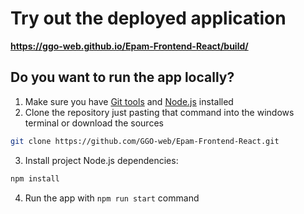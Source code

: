# Try out the deployed application
**https://ggo-web.github.io/Epam-Frontend-React/build/**

## Do you want to run the app locally?

1. Make sure you have [Git tools](https://git-scm.com/downloads) and [Node.js](https://nodejs.org/en/) installed
2. Clone the repository just pasting that command into the windows terminal or download the sources
```bash
git clone https://github.com/GGO-web/Epam-Frontend-React.git
```
3. Install project Node.js dependencies:
```bash
npm install
```
4. Run the app with `npm run start` command
